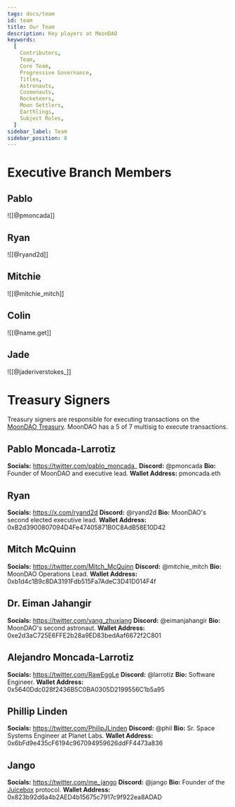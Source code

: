 ```yaml
---
tags: docs/team
id: team
title: Our Team
description: Key players at MoonDAO
keywords:
  [
    Contributors,
    Team,
    Core Team,
    Progressive Governance,
    Titles,
    Astronauts,
    Cosmonauts,
    Rocketeers,
    Moon Settlers,
    Earthlings,
    Subject Roles,
  ]
sidebar_label: Team
sidebar_position: 8
---
```


# Executive Branch Members

## Pablo

![[@pmoncada]]

## Ryan

![[@ryand2d]]

## Mitchie

![[@mitchie_mitch]]

## Colin

![[@name.get]]

## Jade

![[@jaderiverstokes_]]

# Treasury Signers

Treasury signers are responsible for executing transactions on the [MoonDAO Treasury](https://app.safe.global/home?safe=eth:0xce4a1E86a5c47CD677338f53DA22A91d85cab2c9). MoonDAO has a 5 of 7 multisig to execute transactions.

## Pablo Moncada-Larrotiz
**Socials:** https://twitter.com/pablo_moncada_
**Discord:** @pmoncada
**Bio:** Founder of MoonDAO and executive lead.
**Wallet Address:** pmoncada.eth

## Ryan
**Socials:** https://x.com/ryand2d
**Discord:** @ryand2d
**Bio:** MoonDAO's second elected executive lead.
**Wallet Address:** 0xB2d3900807094D4Fe47405871B0C8AdB58E10D42

## Mitch McQuinn
**Socials:** https://twitter.com/Mitch_McQuinn
**Discord:** @mitchie_mitch
**Bio:** MoonDAO Operations Lead.
**Wallet Address:** 0xb1d4c1B9c8DA3191Fdb515Fa7AdeC3D41D014F4f

## Dr. Eiman Jahangir
**Socials:** https://twitter.com/yang_zhuxiang
**Discord:** @eimanjahangir
**Bio:** MoonDAO's second astronaut.
**Wallet Address:** 0xe2d3aC725E6FFE2b28a9ED83bedAaf6672f2C801

## Alejandro Moncada-Larrotiz
**Socials:** https://twitter.com/RawEggLe
**Discord:** @larrotiz
**Bio:** Software Engineer.
**Wallet Address:** 0x5640Ddc028f2436B5C0BA0305D2199556C1b5a95

## Phillip Linden
**Socials:** https://twitter.com/PhilipJLinden
**Discord:** @phil
**Bio:** Sr. Space Systems Engineer at Planet Labs.
**Wallet Address:** 0x6bFd9e435cF6194c967094959626ddFF4473a836

## Jango
**Socials:** https://twitter.com/me_jango
**Discord:** @jango
**Bio:** Founder of the [Juicebox](https://juicebox.money) protocol.
**Wallet Address:** 0x823b92d6a4b2AED4b15675c7917c9f922ea8ADAD